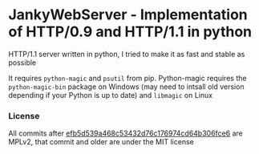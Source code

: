 # JankyWebServer - Implementation of HTTP/0.9 and HTTP/1.1 in python
HTTP/1.1 server written in python, I tried to make it as fast and stable as possible

It requires `python-magic` and `psutil` from pip. Python-magic requires the `python-magic-bin` package on Windows (may need to intsall old version depending if your Python is up to date) and `libmagic` on Linux

### License
All commits after [efb5d539a468c53432d76c176974cd64b306fce6](https://github.com/WindClan/JankyWebServer/commit/efb5d539a468c53432d76c176974cd64b306fce6) are MPLv2, that commit and older are under the MIT license
